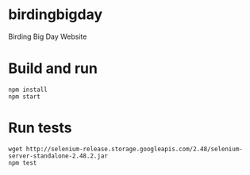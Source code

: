 # birdingbigday
Birding Big Day Website

# Build and run
```
npm install
npm start
```

# Run tests
```
wget http://selenium-release.storage.googleapis.com/2.48/selenium-server-standalone-2.48.2.jar
npm test
```